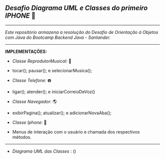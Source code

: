 ## _Desafio Diagrama UML  e Classes do primeiro IPHONE_ :iphone:
<hr>

_Este repositório armazena a resolução do Desafio de Orientação á Objetos com Java do Bootcamp Backend Java - Santander._

<hr>

**IMPLEMENTAÇÕES:**
 
 - _Classe ReprodutorMusical:_ :musical_note:    
 - tocar(); pausar(); e selecionarMusica();


- _Classe Telefone:_ :telephone:
- ligar(); atender(); e iniciarCorreioDeVoz()


- _Classe Navegador:_ :earth_americas:
- exibirPagina(); atualizar(); e adicionarNovaAba();


- _Classe Iphone:_ :iphone:
- Menus de interação com o usuário e chamada dos respectivos métodos.

<hr>

- _Diagrama UML das Classes_ : ()
